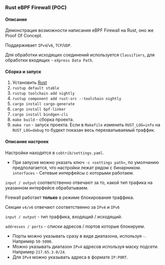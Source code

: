 ### Rust eBPF Firewall (POC)

#### Описание

Демонстрация возможности написания eBPF Firewall на Rust, оно же Proof Of Concept.

Поддерживает `IPv4`/`v6`, `TCP`/`UDP`.

Для обработки исходящих соединений используется `Classifiers`, для обработки входящих - `eXpress Data Path`.

#### Сборка и запуск

1. Установить [Rust](https://www.rust-lang.org/learn/get-started)
2. `rustup default stable`
3. `rustup toolchain add nightly`
4. `rustup component add rust-src --toolchain nightly`
5. `cargo install cargo-generate`
6. `cargo install bpf-linker`
7. `cargo install bindgen-cli`
8. `make build` - сборка проекта.
9. `make run` - запуск проекта. Если в `Makefile` изменить `RUST_LOG=info` на `RUST_LOG=debug` то будект показан весь перехватываемый траффик.


#### Описание настроек
Настройки находятся в `cobtrib/settings.yaml`.
* При запуске можно указать ключ `-c <settings path>`, по умолчанию предполагается, что настройки лежат рядом с бинарником.
`interfaces` - Сетевые интерфейсы с которыми работаем.

`input / output` соответственно отвечают за то, какой тип трафика на указанном интерфейсе обрабатываем.

Firewall работает **только** в режиме блокирования траффика.

Секции `v4/v6` отвечают соответственно за `IPv4` и `IPv6`

`input / output` - тип траффика, входящий / исходящий.

`addresses / ports` - списки адресов / портов которые блокируем.

* Порты можно указывать сразу в виде диапазона, используя `-`. Например `50-5000`.
* Можно указывать диапазон `IPv4` адресов используя маску подсети. Например `217.65.3.0/24`.
* Для `IPv4` можно указывать адреса в формате `IP:PORT`.